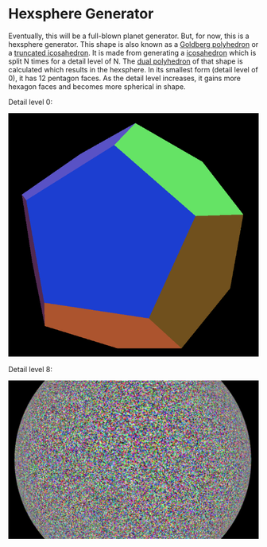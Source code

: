 # Hexsphere Generator

Eventually, this will be a full-blown planet generator. But, for now, this is a 
hexsphere generator. This shape is also known as a [Goldberg 
polyhedron](https://en.wikipedia.org/wiki/Goldberg_polyhedron) or a [truncated 
icosahedron](https://en.wikipedia.org/wiki/Truncated_icosahedron). It is made 
from generating a [icosahedron](https://en.wikipedia.org/wiki/Icosahedron) which 
is split N times for a detail level of N. The [dual 
polyhedron](https://en.wikipedia.org/wiki/Dual_polyhedron) of that shape is 
calculated which results in the hexsphere. In its smallest form (detail level of 
0), it has 12 pentagon faces. As the detail level increases, it gains more 
hexagon faces and becomes more spherical in shape.

Detail level 0:

![detail 0](img/detail-0.png)

Detail level 8:

![detail 8](img/detail-8.png)
